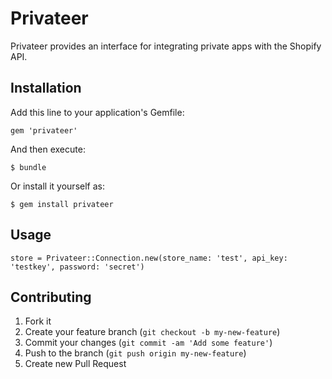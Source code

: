 # Privateer

Privateer provides an interface for integrating private apps with the Shopify API.

## Installation

Add this line to your application's Gemfile:

    gem 'privateer'

And then execute:

    $ bundle

Or install it yourself as:

    $ gem install privateer

## Usage

    store = Privateer::Connection.new(store_name: 'test', api_key: 'testkey', password: 'secret')

## Contributing

1. Fork it
2. Create your feature branch (`git checkout -b my-new-feature`)
3. Commit your changes (`git commit -am 'Add some feature'`)
4. Push to the branch (`git push origin my-new-feature`)
5. Create new Pull Request
